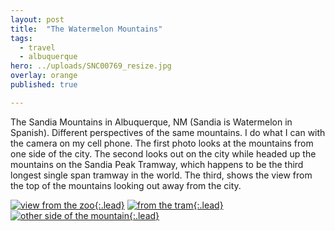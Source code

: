 ```yaml
---
layout: post
title:  "The Watermelon Mountains"
tags:
  - travel
  - albuquerque
hero: ../uploads/SNC00769_resize.jpg
overlay: orange
published: true

---
```


The Sandia Mountains in Albuquerque, NM (Sandia is Watermelon in Spanish). Different perspectives of the same mountains. I do what I can with the camera on my cell phone. The first photo looks at the mountains from one side of the city. The second looks out on the city while headed up the mountains on the Sandia Peak Tramway, which happens to be the third longest single span tramway in the world. The third, shows the view from the top of the mountains looking out away from the city.

[![view from the zoo](../uploads/SNC00769_resize.jpg){:.lead}](../uploads/SNC00769.jpg)
[![from the tram](../uploads/SNC00788_resize.jpg){:.lead}](../uploads/SNC00788.jpg)
[![other side of the mountain](../uploads/SNC00798_resize.jpg){:.lead}](../uploads/SNC00798.jpg)
